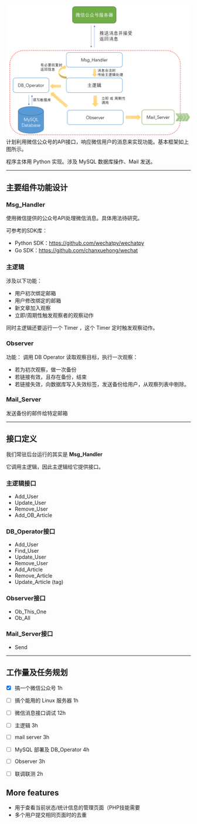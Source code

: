 
![简易框架](frame.png)
计划利用微信公众号的API接口，响应微信用户的消息来实现功能。基本框架如上图所示。

程序主体用 Python 实现。涉及 MySQL 数据库操作、Mail 发送。


****
## 主要组件功能设计
### Msg_Handler

使用微信提供的公众号API处理微信消息。具体用法待研究。

可参考的SDK库：
* Python SDK：https://github.com/wechatpy/wechatpy
* Go SDK：https://github.com/chanxuehong/wechat


### 主逻辑

涉及以下功能：
* 用户初次绑定邮箱
* 用户修改绑定的邮箱
* 新文章加入观察
* 立即/周期性触发观察者的观察动作

同时主逻辑还要运行一个 Timer ，这个 Timer 定时触发观察动作。

### Observer

功能：
调用 DB Operator 读取观察目标，执行一次观察：
* 若为初次观察，做一次备份
* 若链接有效，且存在备份，结束
* 若链接失效，向数据库写入失效标签，发送备份给用户，从观察列表中剔除。

### Mail_Server

发送备份的邮件给特定邮箱

****

## 接口定义
我们常驻后台运行的其实是 **Msg_Handler**

它调用主逻辑，因此主逻辑给它提供接口。
### 主逻辑接口
* Add_User
* Update_User
* Remove_User
* Add_OB_Article
### DB_Operator接口
* Add_User
* Find_User
* Update_User
* Remove_User
* Add_Article
* Remove_Article
* Update_Article (tag)
### Observer接口
* Ob_This_One
* Ob_All
### Mail_Server接口
* Send

****

## 工作量及任务规划
- [x] 搞一个微信公众号 1h 
- [ ] 搞个能用的 Linux 服务器  1h
- [ ] 微信消息接口调试  12h
- [ ] 主逻辑   3h
- [ ] mail server   3h
- [ ] MySQL 部署及 DB_Operator  4h
- [ ] Observer   3h
- [ ] 联调联测    2h


## More features
* 用于查看当前状态/统计信息的管理页面（PHP技能需要
* 多个用户提交相同页面时的去重
